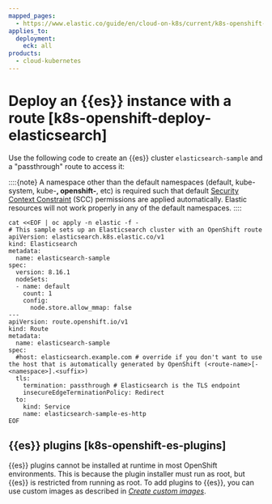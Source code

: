 ```yaml
---
mapped_pages:
  - https://www.elastic.co/guide/en/cloud-on-k8s/current/k8s-openshift-deploy-elasticsearch.html
applies_to:
  deployment:
    eck: all
products:
  - cloud-kubernetes
---
```


# Deploy an {{es}} instance with a route [k8s-openshift-deploy-elasticsearch]

Use the following code to create an {{es}} cluster `elasticsearch-sample` and a "passthrough" route to access it:

::::{note}
A namespace other than the default namespaces (default, kube-system, kube-**, openshift-**, etc) is required such that default [Security Context Constraint](https://docs.openshift.com/container-platform/4.12/authentication/managing-security-context-constraints.html) (SCC) permissions are applied automatically. Elastic resources will not work properly in any of the default namespaces.
::::


```shell
cat <<EOF | oc apply -n elastic -f -
# This sample sets up an Elasticsearch cluster with an OpenShift route
apiVersion: elasticsearch.k8s.elastic.co/v1
kind: Elasticsearch
metadata:
  name: elasticsearch-sample
spec:
  version: 8.16.1
  nodeSets:
  - name: default
    count: 1
    config:
      node.store.allow_mmap: false
---
apiVersion: route.openshift.io/v1
kind: Route
metadata:
  name: elasticsearch-sample
spec:
  #host: elasticsearch.example.com # override if you don't want to use the host that is automatically generated by OpenShift (<route-name>[-<namespace>].<suffix>)
  tls:
    termination: passthrough # Elasticsearch is the TLS endpoint
    insecureEdgeTerminationPolicy: Redirect
  to:
    kind: Service
    name: elasticsearch-sample-es-http
EOF
```

## {{es}} plugins [k8s-openshift-es-plugins]

{{es}} plugins cannot be installed at runtime in most OpenShift environments. This is because the plugin installer must run as root, but {{es}} is restricted from running as root. To add plugins to {{es}}, you can use custom images as described in [*Create custom images*](create-custom-images.md).


